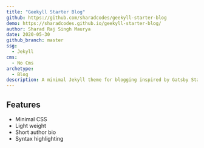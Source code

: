 ```yaml
---
title: "Geekyll Starter Blog"
github: https://github.com/sharadcodes/geekyll-starter-blog
demo: https://sharadcodes.github.io/geekyll-starter-blog/
author: Sharad Raj Singh Maurya
date: 2020-05-30
github_branch: master
ssg:
  - Jekyll
cms:
  - No Cms
archetype:
  - Blog
description: A minimal Jekyll theme for blogging inspired by Gatsby Starter Blog.
---
```


## Features

* Minimal CSS
* Light weight
* Short author bio
* Syntax highlighting
